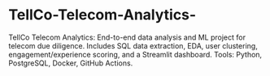 # TellCo-Telecom-Analytics-
TellCo Telecom Analytics: End-to-end data analysis and ML project for telecom due diligence. Includes SQL data extraction, EDA, user clustering, engagement/experience scoring, and a Streamlit dashboard. Tools: Python, PostgreSQL, Docker, GitHub Actions.
